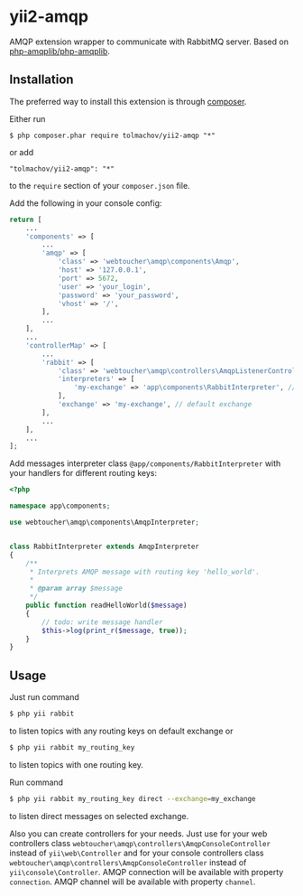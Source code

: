 yii2-amqp
=========

AMQP extension wrapper to communicate with RabbitMQ server. Based on [php-amqplib/php-amqplib](https://github.com/php-amqplib/php-amqplib).

## Installation

The preferred way to install this extension is through [composer](http://getcomposer.org/download/).

Either run

```
$ php composer.phar require tolmachov/yii2-amqp "*"
```

or add

```
"tolmachov/yii2-amqp": "*"
```

to the ```require``` section of your `composer.json` file.

Add the following in your console config:

```php
return [
    ...
    'components' => [
        ...
        'amqp' => [
            'class' => 'webtoucher\amqp\components\Amqp',
            'host' => '127.0.0.1',
            'port' => 5672,
            'user' => 'your_login',
            'password' => 'your_password',
            'vhost' => '/',
        ],
        ...
    ],
    ...
    'controllerMap' => [
        ...
        'rabbit' => [
            'class' => 'webtoucher\amqp\controllers\AmqpListenerController',
            'interpreters' => [
                'my-exchange' => 'app\components\RabbitInterpreter', // interpreters for each exchange
            ],
            'exchange' => 'my-exchange', // default exchange
        ],
        ...
    ],
    ...
];
```

Add messages interpreter class `@app/components/RabbitInterpreter` with your handlers for different routing keys:

```php
<?php

namespace app\components;

use webtoucher\amqp\components\AmqpInterpreter;


class RabbitInterpreter extends AmqpInterpreter
{
    /**
     * Interprets AMQP message with routing key 'hello_world'.
     *
     * @param array $message
     */
    public function readHelloWorld($message)
    {
        // todo: write message handler
        $this->log(print_r($message, true));
    }
}
```

## Usage

Just run command

```bash
$ php yii rabbit
```

to listen topics with any routing keys on default exchange or

```bash
$ php yii rabbit my_routing_key
```

to listen topics with one routing key.

Run command

```bash
$ php yii rabbit my_routing_key direct --exchange=my_exchange
```

to listen direct messages on selected exchange.

Also you can create controllers for your needs. Just use for your web controllers class
`webtoucher\amqp\controllers\AmqpConsoleController` instead of `yii\web\Controller` and for your console controllers
class `webtoucher\amqp\controllers\AmqpConsoleController` instead of `yii\console\Controller`. AMQP connection will be
available with property `connection`. AMQP channel will be available with property `channel`.
